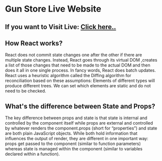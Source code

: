 # Gun Store Live Website

## If you want to Visit Live: [Click here..](https://gunstore.netlify.app/)

## How React works?

React does not commit state changes one after the other if there are multiple state changes. Instead, React goes through its virtual DOM ,creates a list of those changes that need to be made to the actual DOM and then does it all in one single process. In fancy words, React does batch updates. React uses a heuristic algorithm called the Diffing algorithm for reconciliation based on these assumptions: Elements of different types will produce different trees. We can set which elements are static and do not need to be checked.


## What's the difference between State and Props?

The key difference between props and state is that state is internal and controlled by the component itself while props are external and controlled by whatever renders the component.props (short for “properties”) and state are both plain JavaScript objects. While both hold information that influences the output of render, they are different in one important way: props get passed to the component (similar to function parameters) whereas state is managed within the component (similar to variables declared within a function).

